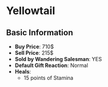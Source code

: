 # Yellowtail

## Basic Information

- **Buy Price**: 710$
- **Sell Price**: 215$
- **Sold by Wandering Salesman**: YES
- **Default Gift Reaction**: Normal
- **Heals**:
  - 15 points of Stamina